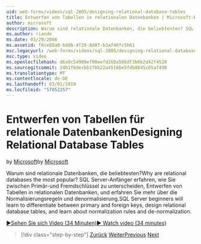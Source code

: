 ```yaml
---
uid: web-forms/videos/sql-2005/designing-relational-database-tables
title: Entwerfen von Tabellen in relationalen Datenbanken | Microsoft-Dokumentation
author: microsoft
description: Warum sind relationale Datenbanken, die beliebtesten? SQL Server-Anfänger erfahren, wie Sie Unterscheidung zwischen Primär- und Fremdschlüssel Schlüssel, relationale Datenbank entwerfen...
ms.author: riande
ms.date: 03/29/2006
ms.assetid: f8ce88a0-bddb-4f29-8d87-b3af40fc5b61
msc.legacyurl: /web-forms/videos/sql-2005/designing-relational-database-tables
msc.type: video
ms.openlocfilehash: d6a9c54909ef90eefd160a506df3b0b2d42f4528
ms.sourcegitcommit: 24b1f6decbb17bb22a45166e5fdb0845c65af498
ms.translationtype: MT
ms.contentlocale: de-DE
ms.lasthandoff: 03/01/2019
ms.locfileid: "57052257"
---
```

<a name="designing-relational-database-tables"></a><span data-ttu-id="0ee83-104">Entwerfen von Tabellen für relationale Datenbanken</span><span class="sxs-lookup"><span data-stu-id="0ee83-104">Designing Relational Database Tables</span></span>
====================
<span data-ttu-id="0ee83-105">by [Microsoft](https://github.com/microsoft)</span><span class="sxs-lookup"><span data-stu-id="0ee83-105">by [Microsoft](https://github.com/microsoft)</span></span>

<span data-ttu-id="0ee83-106">Warum sind relationale Datenbanken, die beliebtesten?</span><span class="sxs-lookup"><span data-stu-id="0ee83-106">Why are relational databases the most popular?</span></span> <span data-ttu-id="0ee83-107">SQL Server-Anfänger erfahren, wie Sie zwischen Primär-und Fremdschlüssel zu unterscheiden, Entwerfen von Tabellen in relationalen Datenbanken, und erfahren Sie mehr über die Normalisierungsregeln und denormalisierung.</span><span class="sxs-lookup"><span data-stu-id="0ee83-107">SQL Server beginners will learn to differentiate between primary and foreign keys, design relational database tables, and learn about normalization rules and de-normalization.</span></span>

[<span data-ttu-id="0ee83-108">&#9654;Sehen Sie sich Video (34 Minuten)</span><span class="sxs-lookup"><span data-stu-id="0ee83-108">&#9654; Watch video (34 minutes)</span></span>](https://channel9.msdn.com/Blogs/ASP-NET-Site-Videos/designing-relational-database-tables)

> [!div class="step-by-step"]
> <span data-ttu-id="0ee83-109">[Zurück](more-about-column-data-types-and-other-properties.md)
> [Weiter](manipulating-database-data.md)</span><span class="sxs-lookup"><span data-stu-id="0ee83-109">[Previous](more-about-column-data-types-and-other-properties.md)
[Next](manipulating-database-data.md)</span></span>
